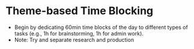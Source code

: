 # Theme-based Time Blocking

- Begin by dedicating 60min time blocks of the day to different types of tasks (e.g., 1h for brainstorming, 1h for admin work).
- Note: Try and separate research and production
